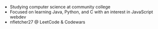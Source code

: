 
* Studying computer science at community college
* Focused on learning Java, Python, and C with an interest in JavaScript webdev
* nfletcher27 @ LeetCode & Codewars

<!---
nfletcher27/nfletcher27 is a ✨ special ✨ repository because its `README.md` (this file) appears on your GitHub profile.
You can click the Preview link to take a look at your changes.
--->
